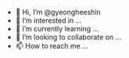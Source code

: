 - 👋 Hi, I’m @gyeongheeshin
- 👀 I’m interested in ...
- 🌱 I’m currently learning ...
- 💞️ I’m looking to collaborate on ...
- 📫 How to reach me ...

<!---
gyeongheeshin/gyeongheeshin is a ✨ special ✨ repository because its `README.md` (this file) appears on your GitHub profile.
You can click the Preview link to take a look at your changes.
--->
